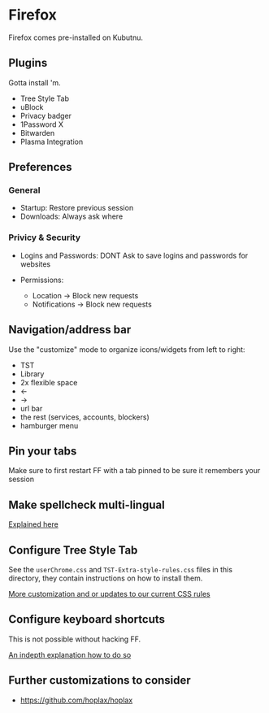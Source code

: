 # Firefox

Firefox comes pre-installed on Kubutnu.

## Plugins

Gotta install 'm.

* Tree Style Tab
* uBlock
* Privacy badger
* 1Password X
* Bitwarden
* Plasma Integration


## Preferences

### General

* Startup: Restore previous session
* Downloads: Always ask where

### Privicy & Security

* Logins and Passwords: DONT Ask to save logins and passwords for websites

* Permissions:
   * Location -> Block new requests
   * Notifications -> Block new requests

 
## Navigation/address bar

Use the "customize" mode to organize icons/widgets from left to right:

* TST
* Library
* 2x flexible space
* <-
* ->
* url bar
* the rest (services, accounts, blockers)
* hamburger menu


## Pin your tabs

Make sure to first restart FF with a tab pinned to be sure it remembers your session


## Make spellcheck multi-lingual

[Explained here](https://superuser.com/questions/108177/how-do-i-make-firefox-spellcheck-in-multiple-languages-simultaneously)


## Configure Tree Style Tab

See the `userChrome.css` and `TST-Extra-style-rules.css` files in this directory,
they contain instructions on how to install them.

[More customization and or updates to our current CSS rules](https://github.com/piroor/treestyletab/wiki/Code-snippets-for-custom-style-rules)


## Configure keyboard shortcuts

This is not possible without hacking FF.

[An indepth explanation how to do so](https://github.com/nilcons/firefox-hacks)


## Further customizations to consider

* https://github.com/hoplax/hoplax

